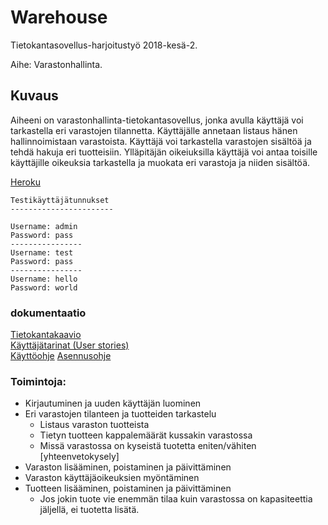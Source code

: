 # Warehouse

Tietokantasovellus-harjoitustyö 2018-kesä-2. 

Aihe: Varastonhallinta.  


## Kuvaus

Aiheeni on varastonhallinta-tietokantasovellus, jonka avulla käyttäjä voi tarkastella eri varastojen tilannetta. Käyttäjälle annetaan listaus hänen hallinnoimistaan varastoista. Käyttäjä voi tarkastella varastojen sisältöä ja tehdä hakuja eri tuotteisiin. Ylläpitäjän oikeiuksilla käyttäjä voi antaa toisille käyttäjille oikeuksia tarkastella ja muokata eri varastoja ja niiden sisältöä. 


[Heroku](https://tsoha-warehouse.herokuapp.com/)  

```
Testikäyttäjätunnukset 
-----------------------

Username: admin
Password: pass
----------------
Username: test
Password: pass
----------------
Username: hello
Password: world

```  

### dokumentaatio

[Tietokantakaavio](https://github.com/hajame/warehouse/blob/master/documentation/WarehouseManagementDB.png)  
[Käyttäjätarinat (User stories)](https://github.com/hajame/warehouse/blob/master/documentation/user_stories.md)  
[Käyttöohje](https://github.com/hajame/warehouse/blob/master/documentation/user_guide.md)
[Asennusohje](https://github.com/hajame/warehouse/blob/master/documentation/installation_guide.md)




### Toimintoja:
- Kirjautuminen ja uuden käyttäjän luominen
- Eri varastojen tilanteen ja tuotteiden tarkastelu
	- Listaus varaston tuotteista
	- Tietyn tuotteen kappalemäärät kussakin varastossa
	- Missä varastossa on kyseistä tuotetta eniten/vähiten [yhteenvetokysely]
- Varaston lisääminen, poistaminen ja päivittäminen
- Varaston käyttäjäoikeuksien myöntäminen
- Tuotteen lisääminen, poistaminen ja päivittäminen
	- Jos jokin tuote vie enemmän tilaa kuin varastossa on kapasiteettia jäljellä, ei tuotetta lisätä.
